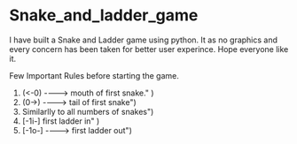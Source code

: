 # Snake_and_ladder_game
I have built a Snake and Ladder game using python. It as no graphics and every concern has been taken for better user experince.
Hope everyone like it.

Few Important Rules before starting the game.

1.  (<-0) ---->   mouth of first snake." ) 
2.  (0->) ----> tail of first snake")
3.  Similarlly to all numbers of snakes")
4.  [-1i-] first ladder in" )
5.  [-1o-] ----> first ladder out")
